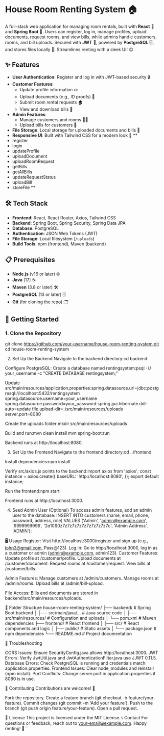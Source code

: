 
# House Room Renting System 🏠

A full-stack web application for managing room rentals, built with **React** 🚀 and **Spring Boot** 🌱. Users can register, log in, manage profiles, upload documents, request rooms, and view bills, while admins handle customers, rooms, and bill uploads. Secured with **JWT** 🔐, powered by **PostgreSQL** 🗄️, and stores files locally 📂. Streamlines renting with a sleek UI! 😊

## ✨ Features

- **User Authentication**: Register and log in with JWT-based security 🔒
- **Customer Features**:
  - Update profile information ✏️
  - Upload documents (e.g., ID proofs) 📄
  - Submit room rental requests 🏠
  - View and download bills 💸
- **Admin Features**:
  - Manage customers and rooms 👥🏡
  - Upload bills for customers 📑
- **File Storage**: Local storage for uploaded documents and bills 📂
- **Responsive UI**: Built with Tailwind CSS for a modern look 📱
**
- register 
- login
- updateProfile
- uploadDocument
- uploadRoomRequest
- getBills
- getAllBills
- updateRequestStatus
- uploadBill
- storeFile
**
## 🛠️ Tech Stack

- **Frontend**: React, React Router, Axios, Tailwind CSS
- **Backend**: Spring Boot, Spring Security, Spring Data JPA
- **Database**: PostgreSQL
- **Authentication**: JSON Web Tokens (JWT)
- **File Storage**: Local filesystem (`/uploads`)
- **Build Tools**: npm (frontend), Maven (backend)

## 📋 Prerequisites

- **Node.js** (v16 or later) 🌐
- **Java** (17) ☕
- **Maven** (3.8 or later) 🛠️
- **PostgreSQL** (13 or later) 🗄️
- **Git** (for cloning the repo) 🗂️

## 🚀 Getting Started

### 1. Clone the Repository
git clone https://github.com/your-username/house-room-renting-system.git
cd house-room-renting-system

2. Set Up the Backend
Navigate to the backend directory:cd backend

Configure PostgreSQL:
Create a database named rentingsystem:psql -U your_username -c "CREATE DATABASE rentingsystem;"

Update src/main/resources/application.properties:spring.datasource.url=jdbc:postgresql://localhost:5432/rentingsystem
spring.datasource.username=your_username
spring.datasource.password=your_password
spring.jpa.hibernate.ddl-auto=update
file.upload-dir=./src/main/resources/uploads
server.port=8080

Create the uploads folder:mkdir src/main/resources/uploads

Build and run:mvn clean install
mvn spring-boot:run

Backend runs at http://localhost:8080.

3. Set Up the Frontend
Navigate to the frontend directory:cd ../frontend

Install dependencies:npm install

Verify src/axios.js points to the backend:import axios from 'axios';
const instance = axios.create({
  baseURL: 'http://localhost:8080',
});
export default instance;

Run the frontend:npm start

Frontend runs at http://localhost:3000.


4. Seed Admin User (Optional)
To access admin features, add an admin user to the database:
INSERT INTO customers (name, email, phone, password, address, role)
VALUES ('Admin', 'admin@example.com', '9999999999', '$2a$10$0z7z7z7z7z7z7z7z7z7z7u', 'Admin Address', 'ADMIN');

🖥️ Usage
Register: Visit http://localhost:3000/register and sign up (e.g., john3@gmail.com, Pass@123).
Log In: Go to http://localhost:3000, log in as a customer or admin (admin@example.com, admin123).
Customer Features:
Update profile at /customer/profile.
Upload documents at /customer/document.
Request rooms at /customer/request.
View bills at /customer/bills.


Admin Features:
Manage customers at /admin/customers.
Manage rooms at /admin/rooms.
Upload bills at /admin/bill-upload.


File Access: Bills and documents are stored in backend/src/main/resources/uploads.

📂 Folder Structure
house-room-renting-system/
├── backend/                    # Spring Boot backend
│   ├── src/main/java/...       # Java source code
│   ├── src/main/resources/     # Configuration and uploads
│   └── pom.xml                 # Maven dependencies
├── frontend/                   # React frontend
│   ├── src/                    # React components and logic
│   ├── public/                 # Static assets
│   └── package.json            # npm dependencies
└── README.md                   # Project documentation

🐛 Troubleshooting

CORS Issues: Ensure SecurityConfig.java allows http://localhost:3000.
JWT Errors: Verify JwtUtil.java and JwtAuthenticationFilter.java use JJWT 0.11.5.
Database Errors: Check PostgreSQL is running and credentials match application.properties.
Frontend Issues: Clear node_modules and reinstall (npm install).
Port Conflicts: Change server.port in application.properties if 8080 is in use.

🤝 Contributing
Contributions are welcome! 🙌

Fork the repository.
Create a feature branch (git checkout -b feature/your-feature).
Commit changes (git commit -m 'Add your feature').
Push to the branch (git push origin feature/your-feature).
Open a pull request.

📜 License
This project is licensed under the MIT License.
📞 Contact
For questions or feedback, reach out to your-email@example.com.
Happy renting! 🏡```
